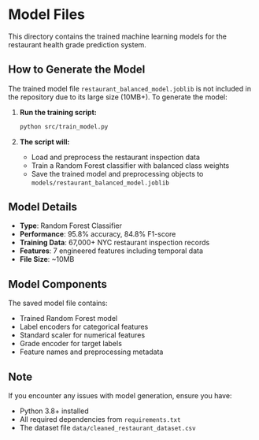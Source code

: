 # Model Files

This directory contains the trained machine learning models for the restaurant health grade prediction system.

## How to Generate the Model

The trained model file `restaurant_balanced_model.joblib` is not included in the repository due to its large size (10MB+). To generate the model:

1. **Run the training script:**

   ```bash
   python src/train_model.py
   ```

2. **The script will:**
   - Load and preprocess the restaurant inspection data
   - Train a Random Forest classifier with balanced class weights
   - Save the trained model and preprocessing objects to `models/restaurant_balanced_model.joblib`

## Model Details

- **Type**: Random Forest Classifier
- **Performance**: 95.8% accuracy, 84.8% F1-score
- **Training Data**: 67,000+ NYC restaurant inspection records
- **Features**: 7 engineered features including temporal data
- **File Size**: ~10MB

## Model Components

The saved model file contains:

- Trained Random Forest model
- Label encoders for categorical features
- Standard scaler for numerical features
- Grade encoder for target labels
- Feature names and preprocessing metadata

## Note

If you encounter any issues with model generation, ensure you have:

- Python 3.8+ installed
- All required dependencies from `requirements.txt`
- The dataset file `data/cleaned_restaurant_dataset.csv`
